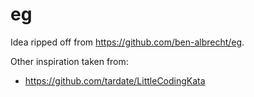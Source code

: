 # eg

Idea ripped off from https://github.com/ben-albrecht/eg.

Other inspiration taken from:
- https://github.com/tardate/LittleCodingKata

